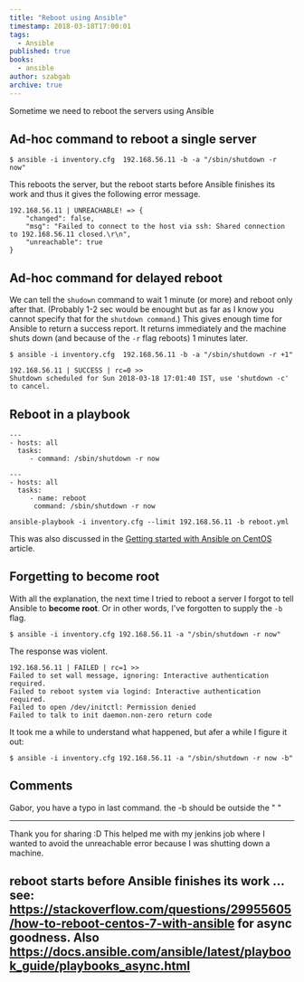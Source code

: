 ```yaml
---
title: "Reboot using Ansible"
timestamp: 2018-03-18T17:00:01
tags:
  - Ansible
published: true
books:
  - ansible
author: szabgab
archive: true
---
```



Sometime we need to reboot the servers using Ansible


## Ad-hoc command to reboot a single server

```
$ ansible -i inventory.cfg  192.168.56.11 -b -a "/sbin/shutdown -r now"
```

This reboots the server, but the reboot starts before Ansible finishes its work and thus it gives the following error message.

```
192.168.56.11 | UNREACHABLE! => {
    "changed": false,
    "msg": "Failed to connect to the host via ssh: Shared connection to 192.168.56.11 closed.\r\n",
    "unreachable": true
}
```


## Ad-hoc command for delayed reboot

We can tell the `shudown` command to wait 1 minute (or more) and reboot only after that. (Probably 1-2 sec would be enought but as far as I know you cannot specify that for the `shutdown command`.) This gives enough time for Ansible to return a success report. It returns immediately and the machine shuts down (and because of the `-r` flag reboots) 1 minutes later.

```
$ ansible -i inventory.cfg  192.168.56.11 -b -a "/sbin/shutdown -r +1"
```

```
192.168.56.11 | SUCCESS | rc=0 >>
Shutdown scheduled for Sun 2018-03-18 17:01:40 IST, use 'shutdown -c' to cancel.
```

## Reboot in a playbook

```
---
- hosts: all
  tasks:
     - command: /sbin/shutdown -r now
```

```
---
- hosts: all
  tasks:
     - name: reboot
      command: /sbin/shutdown -r now
```

```
ansible-playbook -i inventory.cfg --limit 192.168.56.11 -b reboot.yml
```

This was also discussed in the [Getting started with Ansible on CentOS](/getting-started-with-ansible-centos) article.

## Forgetting to become root

With all the explanation, the next time I tried to reboot a server I forgot to tell Ansible to <b>become root</b>.
Or in other words, I've forgotten to supply the `-b` flag.

```
$ ansible -i inventory.cfg 192.168.56.11 -a "/sbin/shutdown -r now"
```

The response was violent.

```
192.168.56.11 | FAILED | rc=1 >>
Failed to set wall message, ignoring: Interactive authentication required.
Failed to reboot system via logind: Interactive authentication required.
Failed to open /dev/initctl: Permission denied
Failed to talk to init daemon.non-zero return code
```

It took me a while to understand what happened, but afer a while I figure it out:

```
$ ansible -i inventory.cfg 192.168.56.11 -a "/sbin/shutdown -r now -b"
```

## Comments


Gabor, you have a typo in last command.
the -b should be outside the " "

---

Thank you for sharing :D This helped me with my jenkins job where I wanted to avoid the unreachable error because I was shutting down a machine.

<h2>

reboot starts before Ansible finishes its work ... see: https://stackoverflow.com/questions/29955605/how-to-reboot-centos-7-with-ansible
for async goodness. Also https://docs.ansible.com/ansible/latest/playbook_guide/playbooks_async.html



